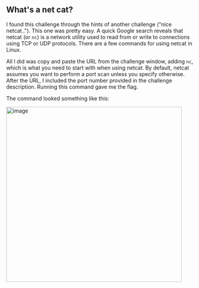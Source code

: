 ## What's a net cat?

I found this challenge through the hints of another challenge ("nice netcat.."). This one was pretty easy. A quick Google search reveals that netcat (or `nc`) is a network utility used to read from or write to connections using TCP or UDP protocols. There are a few commands for using netcat in Linux.

All I did was copy and paste the URL from the challenge window, adding `nc`, which is what you need to start with when using netcat. By default, netcat assumes you want to perform a port scan unless you specify otherwise. After the URL, I included the port number provided in the challenge description. Running this command gave me the flag.

The command looked something like this:

<img width="468" alt="image" src="https://github.com/yottam205/PicoCTF-Sloutions/assets/117525375/ebde0c44-9855-4ab3-8570-a612138f6433">

